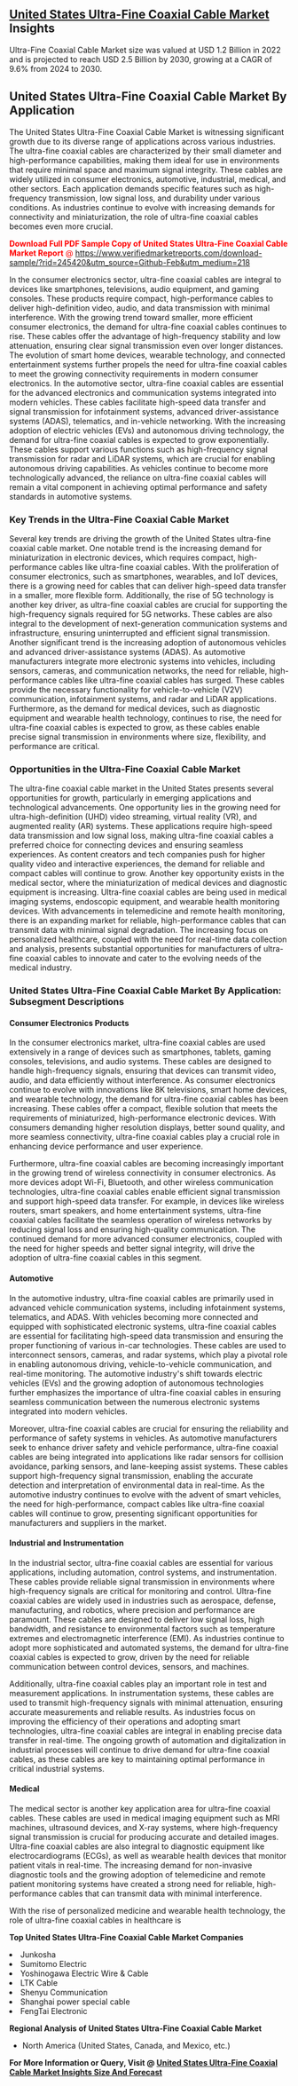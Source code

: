 <h2><a href="https://www.verifiedmarketreports.com/download-sample/?rid=245420&amp;utm_source=Github-Feb&amp;utm_medium=218" target="_blank">United States Ultra-Fine Coaxial Cable Market</a> Insights</h2><p>Ultra-Fine Coaxial Cable Market size was valued at USD 1.2 Billion in 2022 and is projected to reach USD 2.5 Billion by 2030, growing at a CAGR of 9.6% from 2024 to 2030.</p><p> <h2>United States Ultra-Fine Coaxial Cable Market By Application</h2> <p>The United States Ultra-Fine Coaxial Cable Market is witnessing significant growth due to its diverse range of applications across various industries. The ultra-fine coaxial cables are characterized by their small diameter and high-performance capabilities, making them ideal for use in environments that require minimal space and maximum signal integrity. These cables are widely utilized in consumer electronics, automotive, industrial, medical, and other sectors. Each application demands specific features such as high-frequency transmission, low signal loss, and durability under various conditions. As industries continue to evolve with increasing demands for connectivity and miniaturization, the role of ultra-fine coaxial cables becomes even more crucial. <p><span class=""><span style="color: #ff0000;"><strong>Download Full PDF Sample Copy of United States Ultra-Fine Coaxial Cable Market Report</strong> @ </span><a href="https://www.verifiedmarketreports.com/download-sample/?rid=245420&amp;utm_source=Github-Feb&amp;utm_medium=218" target="_blank">https://www.verifiedmarketreports.com/download-sample/?rid=245420&amp;utm_source=Github-Feb&amp;utm_medium=218</a></span></p> In the consumer electronics sector, ultra-fine coaxial cables are integral to devices like smartphones, televisions, audio equipment, and gaming consoles. These products require compact, high-performance cables to deliver high-definition video, audio, and data transmission with minimal interference. With the growing trend toward smaller, more efficient consumer electronics, the demand for ultra-fine coaxial cables continues to rise. These cables offer the advantage of high-frequency stability and low attenuation, ensuring clear signal transmission even over longer distances. The evolution of smart home devices, wearable technology, and connected entertainment systems further propels the need for ultra-fine coaxial cables to meet the growing connectivity requirements in modern consumer electronics. In the automotive sector, ultra-fine coaxial cables are essential for the advanced electronics and communication systems integrated into modern vehicles. These cables facilitate high-speed data transfer and signal transmission for infotainment systems, advanced driver-assistance systems (ADAS), telematics, and in-vehicle networking. With the increasing adoption of electric vehicles (EVs) and autonomous driving technology, the demand for ultra-fine coaxial cables is expected to grow exponentially. These cables support various functions such as high-frequency signal transmission for radar and LiDAR systems, which are crucial for enabling autonomous driving capabilities. As vehicles continue to become more technologically advanced, the reliance on ultra-fine coaxial cables will remain a vital component in achieving optimal performance and safety standards in automotive systems. <h3>Key Trends in the Ultra-Fine Coaxial Cable Market</h3> <p>Several key trends are driving the growth of the United States ultra-fine coaxial cable market. One notable trend is the increasing demand for miniaturization in electronic devices, which requires compact, high-performance cables like ultra-fine coaxial cables. With the proliferation of consumer electronics, such as smartphones, wearables, and IoT devices, there is a growing need for cables that can deliver high-speed data transfer in a smaller, more flexible form. Additionally, the rise of 5G technology is another key driver, as ultra-fine coaxial cables are crucial for supporting the high-frequency signals required for 5G networks. These cables are also integral to the development of next-generation communication systems and infrastructure, ensuring uninterrupted and efficient signal transmission. Another significant trend is the increasing adoption of autonomous vehicles and advanced driver-assistance systems (ADAS). As automotive manufacturers integrate more electronic systems into vehicles, including sensors, cameras, and communication networks, the need for reliable, high-performance cables like ultra-fine coaxial cables has surged. These cables provide the necessary functionality for vehicle-to-vehicle (V2V) communication, infotainment systems, and radar and LiDAR applications. Furthermore, as the demand for medical devices, such as diagnostic equipment and wearable health technology, continues to rise, the need for ultra-fine coaxial cables is expected to grow, as these cables enable precise signal transmission in environments where size, flexibility, and performance are critical. <h3>Opportunities in the Ultra-Fine Coaxial Cable Market</h3> <p>The ultra-fine coaxial cable market in the United States presents several opportunities for growth, particularly in emerging applications and technological advancements. One opportunity lies in the growing need for ultra-high-definition (UHD) video streaming, virtual reality (VR), and augmented reality (AR) systems. These applications require high-speed data transmission and low signal loss, making ultra-fine coaxial cables a preferred choice for connecting devices and ensuring seamless experiences. As content creators and tech companies push for higher quality video and interactive experiences, the demand for reliable and compact cables will continue to grow. Another key opportunity exists in the medical sector, where the miniaturization of medical devices and diagnostic equipment is increasing. Ultra-fine coaxial cables are being used in medical imaging systems, endoscopic equipment, and wearable health monitoring devices. With advancements in telemedicine and remote health monitoring, there is an expanding market for reliable, high-performance cables that can transmit data with minimal signal degradation. The increasing focus on personalized healthcare, coupled with the need for real-time data collection and analysis, presents substantial opportunities for manufacturers of ultra-fine coaxial cables to innovate and cater to the evolving needs of the medical industry. <h3>United States Ultra-Fine Coaxial Cable Market By Application: Subsegment Descriptions</h3> <h4>Consumer Electronics Products</h4> <p>In the consumer electronics market, ultra-fine coaxial cables are used extensively in a range of devices such as smartphones, tablets, gaming consoles, televisions, and audio systems. These cables are designed to handle high-frequency signals, ensuring that devices can transmit video, audio, and data efficiently without interference. As consumer electronics continue to evolve with innovations like 8K televisions, smart home devices, and wearable technology, the demand for ultra-fine coaxial cables has been increasing. These cables offer a compact, flexible solution that meets the requirements of miniaturized, high-performance electronic devices. With consumers demanding higher resolution displays, better sound quality, and more seamless connectivity, ultra-fine coaxial cables play a crucial role in enhancing device performance and user experience. <p>Furthermore, ultra-fine coaxial cables are becoming increasingly important in the growing trend of wireless connectivity in consumer electronics. As more devices adopt Wi-Fi, Bluetooth, and other wireless communication technologies, ultra-fine coaxial cables enable efficient signal transmission and support high-speed data transfer. For example, in devices like wireless routers, smart speakers, and home entertainment systems, ultra-fine coaxial cables facilitate the seamless operation of wireless networks by reducing signal loss and ensuring high-quality communication. The continued demand for more advanced consumer electronics, coupled with the need for higher speeds and better signal integrity, will drive the adoption of ultra-fine coaxial cables in this segment. <h4>Automotive</h4> <p>In the automotive industry, ultra-fine coaxial cables are primarily used in advanced vehicle communication systems, including infotainment systems, telematics, and ADAS. With vehicles becoming more connected and equipped with sophisticated electronic systems, ultra-fine coaxial cables are essential for facilitating high-speed data transmission and ensuring the proper functioning of various in-car technologies. These cables are used to interconnect sensors, cameras, and radar systems, which play a pivotal role in enabling autonomous driving, vehicle-to-vehicle communication, and real-time monitoring. The automotive industry's shift towards electric vehicles (EVs) and the growing adoption of autonomous technologies further emphasizes the importance of ultra-fine coaxial cables in ensuring seamless communication between the numerous electronic systems integrated into modern vehicles. <p>Moreover, ultra-fine coaxial cables are crucial for ensuring the reliability and performance of safety systems in vehicles. As automotive manufacturers seek to enhance driver safety and vehicle performance, ultra-fine coaxial cables are being integrated into applications like radar sensors for collision avoidance, parking sensors, and lane-keeping assist systems. These cables support high-frequency signal transmission, enabling the accurate detection and interpretation of environmental data in real-time. As the automotive industry continues to evolve with the advent of smart vehicles, the need for high-performance, compact cables like ultra-fine coaxial cables will continue to grow, presenting significant opportunities for manufacturers and suppliers in the market. <h4>Industrial and Instrumentation</h4> <p>In the industrial sector, ultra-fine coaxial cables are essential for various applications, including automation, control systems, and instrumentation. These cables provide reliable signal transmission in environments where high-frequency signals are critical for monitoring and control. Ultra-fine coaxial cables are widely used in industries such as aerospace, defense, manufacturing, and robotics, where precision and performance are paramount. These cables are designed to deliver low signal loss, high bandwidth, and resistance to environmental factors such as temperature extremes and electromagnetic interference (EMI). As industries continue to adopt more sophisticated and automated systems, the demand for ultra-fine coaxial cables is expected to grow, driven by the need for reliable communication between control devices, sensors, and machines. <p>Additionally, ultra-fine coaxial cables play an important role in test and measurement applications. In instrumentation systems, these cables are used to transmit high-frequency signals with minimal attenuation, ensuring accurate measurements and reliable results. As industries focus on improving the efficiency of their operations and adopting smart technologies, ultra-fine coaxial cables are integral in enabling precise data transfer in real-time. The ongoing growth of automation and digitalization in industrial processes will continue to drive demand for ultra-fine coaxial cables, as these cables are key to maintaining optimal performance in critical industrial systems. <h4>Medical</h4> <p>The medical sector is another key application area for ultra-fine coaxial cables. These cables are used in medical imaging equipment such as MRI machines, ultrasound devices, and X-ray systems, where high-frequency signal transmission is crucial for producing accurate and detailed images. Ultra-fine coaxial cables are also integral to diagnostic equipment like electrocardiograms (ECGs), as well as wearable health devices that monitor patient vitals in real-time. The increasing demand for non-invasive diagnostic tools and the growing adoption of telemedicine and remote patient monitoring systems have created a strong need for reliable, high-performance cables that can transmit data with minimal interference. <p>With the rise of personalized medicine and wearable health technology, the role of ultra-fine coaxial cables in healthcare is</p><p><strong>Top United States Ultra-Fine Coaxial Cable Market Companies</strong></p><div data-test-id=""><p><li>Junkosha</li><li> Sumitomo Electric</li><li> Yoshinogawa Electric Wire & Cable</li><li> LTK Cable</li><li> Shenyu Communication</li><li> Shanghai power special cable</li><li> FengTai Electronic</li></p><div><strong>Regional Analysis of&nbsp;United States Ultra-Fine Coaxial Cable Market</strong></div><ul><li dir="ltr"><p dir="ltr">North America&nbsp;(United States, Canada, and Mexico, etc.)</p></li></ul><p><strong>For More Information or Query, Visit @&nbsp;</strong><strong><a href="https://www.verifiedmarketreports.com/product/ultra-fine-coaxial-cable-market/?utm_source=Github-Feb&amp;utm_medium=218" target="_blank">United States Ultra-Fine Coaxial Cable Market Insights Size And Forecast</a></strong></p></div>
